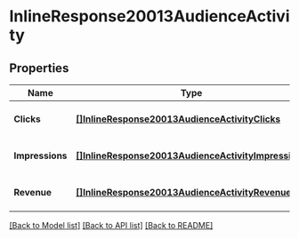 # InlineResponse20013AudienceActivity

## Properties
Name | Type | Description | Notes
------------ | ------------- | ------------- | -------------
**Clicks** | [**[]InlineResponse20013AudienceActivityClicks**](inline_response_200_13_audience_activity_clicks.md) |  | [optional] [default to null]
**Impressions** | [**[]InlineResponse20013AudienceActivityImpressions**](inline_response_200_13_audience_activity_impressions.md) |  | [optional] [default to null]
**Revenue** | [**[]InlineResponse20013AudienceActivityRevenue**](inline_response_200_13_audience_activity_revenue.md) |  | [optional] [default to null]

[[Back to Model list]](../README.md#documentation-for-models) [[Back to API list]](../README.md#documentation-for-api-endpoints) [[Back to README]](../README.md)

